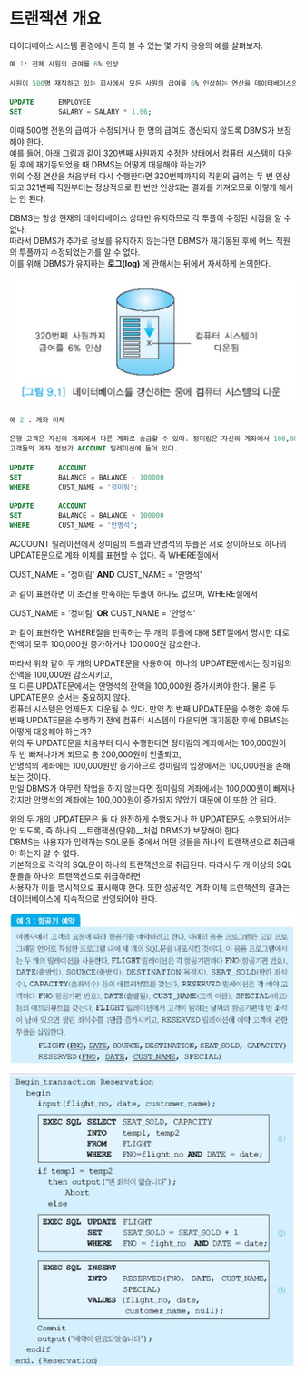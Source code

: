 # 트랜잭션 개요

데이터베이스 시스템 환경에서 흔히 볼 수 있는 몇 가지 응용의 예를 살펴보자.

```sql
예 1: 전체 사원의 급여를 6% 인상

사원이 500명 재직하고 있는 회사에서 모든 사원의 급여를 6% 인상하는 연산을 데이터베이스의 EMPLOYEE 릴레이션에서 수행한다.

UPDATE		EMPLOYEE
SET			SALARY = SALARY * 1.06;
```

이때 500명 전원의 급여가 수정되거나 한 명의 급여도 갱신되지 않도록 DBMS가 보장해야 한다.  
예를 들어, 아래 그림과 같이 320번째 사원까지 수정한 상태에서 컴퓨터 시스템이 다운된 후에 재기동되었을 때 DBMS는 어떻게 대응해야 하는가?  
위의 수정 연산을 처음부터 다시 수행한다면 320번째까지의 직원의 급여는 두 번 인상되고 321번째 직원부터는 정상적으로 한 번만 인상되는 결과를 가져오므로 이렇게 해서는 안 된다.

DBMS는 항상 현재의 데이터베이스 상태만 유지하므로 각 투플이 수정된 시점을 알 수 없다.  
따라서 DBMS가 추가로 정보를 유지하지 않는다면 DBMS가 재기동된 후에 어느 직원의 투플까지 수정되었는가를 알 수 없다.  
이를 위해 DBMS가 유지하는 __로그(log)__ 에 관해서는 뒤에서 자세하게 논의한다.

![](./image/9-1/ex1.jpg)

```sql
예 2 : 계좌 이체

은행 고객은 자신의 계좌에서 다른 계좌로 송금할 수 있따. 정미림은 자신의 계좌에서 100,000원을 인출하여 안명석의 계좌로 이체하려고 한다.
고객들의 계좌 정보가 ACCOUNT 릴레이션에 들어 있다.

UPDATE		ACCOUNT
SET			BALANCE = BALANCE - 100000
WHERE		CUST_NAME = '정미림';

UPDATE		ACCOUNT
SET			BALANCE = BALANCE + 100000
WHERE		CUST_NAME = '안명석';
```

ACCOUNT 릴레이션에서 정미림의 투플과 안명석의 투플은 서로 상이하므로 하나의 UPDATE문으로 계좌 이체를 표현할 수 없다. 즉 WHERE절에서

CUST_NAME = '정미림' __AND__ CUST_NAME = '안명석'

과 같이 표현하면 이 조건을 만족하는 투플이 하나도 없으며, WHERE절에서

CUST_NAME = '정미림' __OR__ CUST_NAME = '안명석'

과 같이 표현하면 WHERE절을 만족하는 두 개의 투플에 대해 SET절에서 명시한 대로 잔액이 모두 100,000원 증가하거나 100,000원 감소한다.

따라서 위와 같이 두 개의 UPDATE문을 사용하여, 하나의 UPDATE문에서는 정미림의 잔액을 100,000원 감소시키고,  
또 다른 UPDATE문에서는 안명석의 잔액을 100,000원 증가시켜야 한다. 물론 두 UPDATE문의 순서는 중요하지 않다.  
컴퓨터 시스템은 언제든지 다운될 수 있다. 만약 첫 번째 UPDATE문을 수행한 후에 두 번째 UPDATE문을 수행하기 전에 컴퓨터 시스템이 다운되면 재기동한 후에 DBMS는 어떻게 대응해야 하는가?  
위의 두 UPDATE문을 처음부터 다시 수행한다면 정미림의 계좌에서는 100,000원이 두 번 빠져나가게 되므로 총 200,000원이 인출되고,  
안명석의 계좌에는 100,000원만 증가하므로 정미림의 입장에서는 100,000원을 손해보는 것이다.  
만일 DBMS가 아무런 작업을 하지 않는다면 정미림의 계좌에서는 100,000원이 빠져나갔지만 안명석의 계좌에는 100,000원이 증가되지 않았기 때문에 이 또한 안 된다.

위의 두 개의 UPDATE문은 둘 다 완전하게 수행되거나 한 UPDATE문도 수행되어서는 안 되도록, 즉 하나의 __트랜잭션(단위)__처럼 DBMS가 보장해야 한다.  
DBMS는 사용자가 입력하는 SQL문들 중에서 어떤 것들을 하나의 트랜잭션으로 취급해야 하는지 알 수 없다.  
기본적으로 각각의 SQL문이 하나의 트랜잭션으로 취급된다. 따라서 두 개 이상의 SQL문들을 하나의 트랜잭션으로 취급하려면  
사용자가 이를 명시적으로 표시해야 한다. 또한 성공적인 계좌 이체 트랜잭션의 결과는 데이터베이스에 지속적으로 반영되어야 한다.

![](./image/9-1/exampleNumber3-1.jpg)

![](./image/9-1/exampleNumber3-2.jpg)
